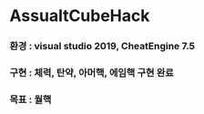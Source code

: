 # AssualtCubeHack

### 환경 : visual studio 2019, CheatEngine 7.5
### 구현 : 체력, 탄약, 아머핵, 에임핵 구현 완료
### 목표 : 월핵

